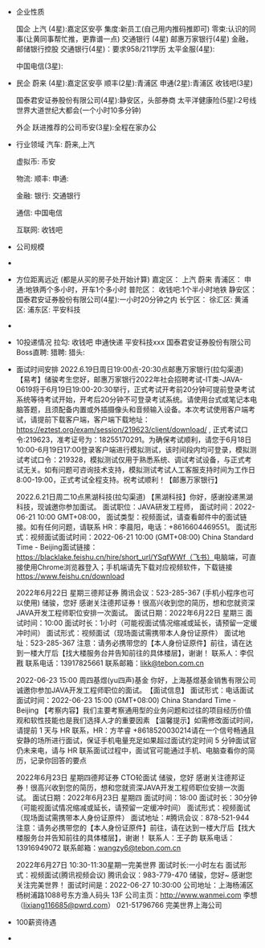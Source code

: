 - 企业性质
  
  国企
  上汽 (4星):嘉定区安亭
  集度:新员工(自己用内推码推即可)
  零束:认识的同事(让黄同事帮忙推，更靠谱一点)
  交通银行 (4星)
  邮惠万家银行(4星) 金融，邮储银行控股
  交通银行(4星)：要求958/211学历
  太平金服(4星):
  
  
  
  中国电信(3星):
- 民企
  蔚来 (4星):嘉定区安亭
  顺丰(2星):青浦区
  申通(2星):青浦区
  收钱吧(3星)
  
  国泰君安证券股份有限公司(4星):静安区，头部券商
  太平洋健康险(5星):2号线世界大道世纪大都会(一个小时10多分钟)
  
  外企
  跃进推荐的公司币安(3星):全程在家办公
- 行业领域
  汽车:
  蔚来,上汽
  
  虚拟币:
  币安
  
  物流:
  顺丰:
  申通:
  
  金融:
  银行:
  交通银行
  
  通信:
  中国电信
  
  互联网:
  收钱吧
- 公司规模
-
- 方位距离远近
  (都是从买的房子处开始计算)
  嘉定区：
  上汽
  蔚来
  青浦区：
  申通:地铁两个多小时，开车1个多小时
  普陀区：
  收钱吧:1个半小时地铁
  静安区：
  国泰君安证券股份有限公司(4星):一小时20分钟之内
  长宁区：
  徐汇区:
  黄浦区:
  浦东区:
  平安科技
-
- 10投递情况
  拉勾:
  收钱吧
  申通快递
  平安科技xxx
  国泰君安证券股份有限公司
  Boss直聘:
  猎聘:
  猎头:
- 面试时间安排
  2022.6.19日周日19:00点-20:30点邮惠万家银行(拉勾渠道)
  【易考】储骏考生您好，邮惠万家银行2022年社会招聘考试-IT类-JAVA-0619将于6月19日19:00-20:30举行，正式考试开考前20分钟可提前登录考试系统等待考试开始，开考后20分钟不可登录考试系统。请使用台式或笔记本电脑答题，且须配备内置或外插摄像头和音频输入设备。本次考试使用客户端考试，请提前下载客户端，客户端下载地址：https://eztest.org/exam/session/219623/client/download/ , 正式考试口令:219623，准考证号为：18255170291。为确保考试顺利，请您于6月18日10:00-6月19日17:00登录客户端进行模拟测试，该时间段内均可登录，模拟测试考试口令：219328，模拟测试仅用于熟悉系统、调试考试设备，与正式考试无关。如有问题可咨询技术支持，模拟测试考试人工客服支持时间为工作日8:00-19:00，正式考试全程支持。祝考试顺利！【邮惠万家银行】
  
  
  2022.6.21日周二10点黑湖科技(拉勾渠道)
  【黑湖科技】你好，感谢投递黑湖科技，现诚邀你参加面试。
  面试职位：JAVA研发工程师，
  面试时间：2022-06-21 10:00 GMT+08:00，
  面试类型：视频面试，请查看邮件中的面试链接。如有任何问题，请联系 HR：李晨阳，电话：+8616604469551。
  面试形式：视频面试​
  面试时间：2022-06-21 10:00 (GMT+08:00) China Standard Time - Beijing​
  面试链接：https://blacklake.feishu.cn/hire/short_url/YSqfWWf（飞书）​
  电脑端，可直接使用Chrome浏览器登入；手机端请先下载对应视频软件，下载链接 https://www.feishu.cn/download
  
  2022年6月22日 星期三德邦证券
  腾讯会议：523-285-367 (手机小程序也可以使用)
  储骏，您好
  感谢关注德邦证券！很高兴收到您的简历，想和您就资深JAVA开发工程师职位安排一次面试。
  面试日期：2022年6月22日 星期三
  面试时间：10:00
  面试时长：1小时（可能视面试情况缩减或延长，请预留一定缓冲时间）
  面试形式：视频面试（现场面试需携带本人身份证原件）
  面试地址：523-285-367
   注意：请务必携带您的【本人身份证原件】前往，请在达到一楼大厅后【找大楼服务台并告知前往的具体楼层】，谢谢！ 
  联系人：李侃戡
  联系电话：13917825661
  联系邮箱：likk@tebon.com.cn
  
  2022-06-23 15:00 周四基煜(yu四声)基金
  你好，上海基煜基金销售有限公司诚邀你参加JAVA开发工程师职位的面试。​
  【面试信息】​
  面试形式：电话面试​
  面试时间：2022-06-23 15:00 (GMT+08:00) China Standard Time - Beijing​
  【考察内容】​
  我们主要考察通用型的业务问题和过往的项目经历​
  价值观和软性技能也是我们选择人才的重要因素​
  【温馨提示】​
  如需修改面试时间，请提前 1 天与 HR 联系，HR：方芊睿 +8618520030214​
  请在一个信号畅通且安静的场所进行面试，保证手机电量充足​
  如果超过面试约定时间 5 分钟面试官仍未来电，请与 HR 联系​
  面试过程中，面试官可能通过手机、电脑查看你的简历，记录你回答的要点​
  
  2022年6月23日 星期四德邦证券 CTO轮面试
  储骏，您好
  感谢关注德邦证券！很高兴收到您的简历，想和您就资深JAVA开发工程师职位安排一次面试。
  面试日期：2022年6月23日 星期四
  面试时间：18:00
  面试时长：30分钟（可能视面试情况缩减或延长，请预留一定缓冲时间）
  面试形式：视频面试（现场面试需携带本人身份证原件）
  面试地址：#腾讯会议：878-521-944
   注意：请务必携带您的【本人身份证原件】前往，请在达到一楼大厅后【找大楼服务台并告知前往的具体楼层】，谢谢！ 
  联系人：王子韵
  联系电话：13916949072
  联系邮箱：wangzy6@tebon.com.cn
  
  
  2022年6月27日 10:30-11:30星期一完美世界 
  面试时长:一小时左右
  面试形式：视频面试(腾讯视频会议) 
  腾讯会议：983-779-470
  储骏，您好~
  感谢您关注完美世界！
  面试时间是：2022-06-27 10:30:00
  公司地址：上海杨浦区杨树浦路1088号东方渔人码头 13F
  公司主页：http://www.wanmei.com
  李想（lixiang116685@pwrd.com）
  021-51796766
  完美世界上海公司
- 100薪资待遇
-
